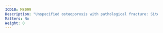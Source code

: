 ```yaml
---
ICD10: M8099
Description: "Unspecified osteoporosis with pathological fracture: Site unspecified"
Matters: No
Weight: 0
---
```


